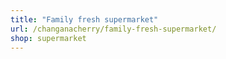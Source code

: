 ```yaml
---
title: "Family fresh supermarket"
url: /changanacherry/family-fresh-supermarket/
shop: supermarket
---
```

